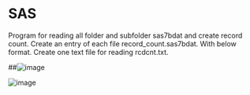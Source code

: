 # SAS

Program for reading all folder and subfolder sas7bdat and create record count.
Create an entry of each file record_count.sas7bdat. With below format.
Create one text file for reading rcdcnt.txt.

##![image](https://user-images.githubusercontent.com/31154710/235457457-5a38b715-8097-4ed5-8840-23eb4de18799.png)

![image](https://user-images.githubusercontent.com/31154710/235457471-9e8c6e01-669b-4baa-843e-52032b31ba59.png)
